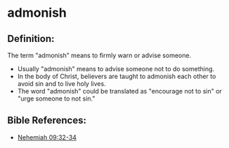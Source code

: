 # admonish #

## Definition: ##

The term "admonish" means to firmly warn or advise someone.

* Usually "admonish" means to advise someone not to do something.
* In the body of Christ, believers are taught to admonish each other to avoid sin and to live holy lives.
* The word "admonish" could be translated as "encourage not to sin" or "urge someone to not sin."

## Bible References: ##

* [Nehemiah 09:32-34](en/tn/neh/help/09/32)